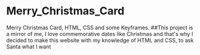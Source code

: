 # Merry_Christmas_Card
Merry Christmas Card, HTML, CSS and some Keyframes.
##This project is a mirror of me, I love commemorative dates like Christmas and that's why I decided to make this website with my knowledge of HTML and CSS, to ask Santa what I want
